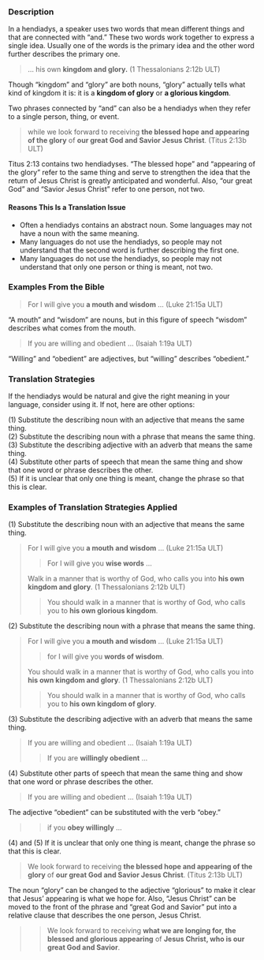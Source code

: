 ### Description

In a hendiadys, a speaker uses two words that mean different things and that are connected with “and.” These two words work together to express a single idea.  Usually one of the words is the primary idea and the other word further describes the primary one.

> … his own **kingdom and glory.** (1 Thessalonians 2:12b ULT)

Though “kingdom” and “glory” are both nouns, “glory” actually tells what kind of kingdom it is: it is a **kingdom of glory** or **a glorious kingdom**.

Two phrases connected by “and” can also be a hendiadys when they refer to a single person, thing, or event.

> while we look forward to receiving **the blessed hope and appearing of the glory** of **our great God and Savior Jesus Christ**. (Titus 2:13b ULT)

Titus 2:13 contains two hendiadyses. “The blessed hope” and “appearing of the glory” refer to the same thing and serve to strengthen the idea that the return of Jesus Christ is greatly anticipated and wonderful. Also, “our great God” and “Savior Jesus Christ” refer to one person, not two.

#### Reasons This Is a Translation Issue

* Often a hendiadys contains an abstract noun. Some languages may not have a noun with the same meaning.
* Many languages do not use the hendiadys, so people may not understand that the second word is further describing the first one.
* Many languages do not use the hendiadys, so people may not understand that only one person or thing is meant, not two.

### Examples From the Bible

> For I will give you **a mouth and wisdom** … (Luke 21:15a ULT)

“A mouth” and “wisdom” are nouns, but in this figure of speech “wisdom” describes what comes from the mouth.

> If you are willing and obedient … (Isaiah 1:19a ULT)

“Willing” and “obedient” are adjectives, but “willing” describes “obedient.”

### Translation Strategies

If the hendiadys would be natural and give the right meaning in your language, consider using it. If not, here are other options:

(1) Substitute the describing noun with an adjective that means the same thing.<br>
(2) Substitute the describing noun with a phrase that means the same thing.<br>
(3) Substitute the describing adjective with an adverb that means the same thing.<br>
(4) Substitute other parts of speech that mean the same thing and show that one word or phrase describes the other.<br>
(5) If it is unclear that only one thing is meant, change the phrase so that this is clear.

### Examples of Translation Strategies Applied

(1) Substitute the describing noun with an adjective that means the same thing.

> For I will give you **a mouth** **and wisdom** … (Luke 21:15a ULT)
>
> > For I will give you **wise words** …
>
> Walk in a manner that is worthy of God, who calls you into **his own kingdom and glory**. (1 Thessalonians 2:12b ULT)
>
> > You should walk in a manner that is worthy of God, who calls you to **his own glorious kingdom**.

(2) Substitute the describing noun with a phrase that means the same thing.

> For I will give you **a mouth** **and wisdom** … (Luke 21:15a ULT)
>
> > for I will give you **words of wisdom**.
>
> You should walk in a manner that is worthy of God, who calls you into **his own kingdom and glory**. (1 Thessalonians 2:12b ULT)
>
> > You should walk in a manner that is worthy of God, who calls you to **his own kingdom of glory**.

(3) Substitute the describing adjective with an adverb that means the same thing.

> If you are willing and obedient … (Isaiah 1:19a ULT)
>
> > If you are **willingly obedient** …

(4) Substitute other parts of speech that mean the same thing and show that one word or phrase describes the other.

> If you are willing and obedient … (Isaiah 1:19a ULT)

The adjective “obedient” can be substituted with the verb “obey.”

> > if you **obey willingly** …

(4) and (5) If it is unclear that only one thing is meant, change the phrase so that this is clear.

> We look forward to receiving **the blessed hope and appearing of the glory** of **our great God and Savior Jesus Christ**. (Titus 2:13b ULT)

The noun “glory” can be changed to the adjective “glorious” to make it clear that Jesus’ appearing is what we hope for. Also, “Jesus Christ” can be moved to the front of the phrase and “great God and Savior” put into a relative clause that describes the one person, Jesus Christ.

> > We look forward to receiving **what we are longing for, the blessed and glorious appearing** of **Jesus Christ, who is our great God and Savior**.
